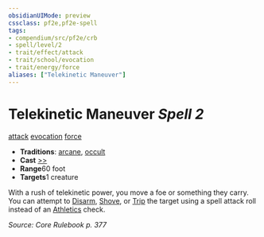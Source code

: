 ```yaml
---
obsidianUIMode: preview
cssclass: pf2e,pf2e-spell
tags:
- compendium/src/pf2e/crb
- spell/level/2
- trait/effect/attack
- trait/school/evocation
- trait/energy/force
aliases: ["Telekinetic Maneuver"]
---
```

# Telekinetic Maneuver *Spell 2*   
[attack](attack.md)  [evocation](evocation.md)  [force](force.md)  

- **Traditions**: [arcane](arcane.md), [occult](occult.md)
- **Cast** [>>](chapter-9-playing-the-game.md#Actions "Two-Action") 
- **Range**60 foot
- **Targets**1 creature

With a rush of telekinetic power, you move a foe or something they carry. You can attempt to [Disarm](rules/actions/disarm.md), [Shove](rules/actions/shove.md), or [Trip](rules/actions/trip.md) the target using a spell attack roll instead of an [Athletics](../skills.md#Athletics) check.

*Source: Core Rulebook p. 377*
